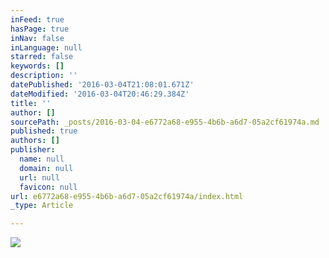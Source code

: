 ```yaml
---
inFeed: true
hasPage: true
inNav: false
inLanguage: null
starred: false
keywords: []
description: ''
datePublished: '2016-03-04T21:08:01.671Z'
dateModified: '2016-03-04T20:46:29.384Z'
title: ''
author: []
sourcePath: _posts/2016-03-04-e6772a68-e955-4b6b-a6d7-05a2cf61974a.md
published: true
authors: []
publisher:
  name: null
  domain: null
  url: null
  favicon: null
url: e6772a68-e955-4b6b-a6d7-05a2cf61974a/index.html
_type: Article

---
```

![](https://the-grid-user-content.s3-us-west-2.amazonaws.com/ef4807c6-2f4c-45c5-9dd8-2aaf0727336b.jpg)